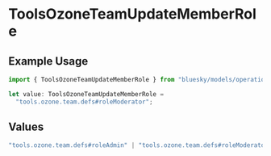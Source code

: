 # ToolsOzoneTeamUpdateMemberRole

## Example Usage

```typescript
import { ToolsOzoneTeamUpdateMemberRole } from "bluesky/models/operations";

let value: ToolsOzoneTeamUpdateMemberRole =
  "tools.ozone.team.defs#roleModerator";
```

## Values

```typescript
"tools.ozone.team.defs#roleAdmin" | "tools.ozone.team.defs#roleModerator" | "tools.ozone.team.defs#roleTriage"
```